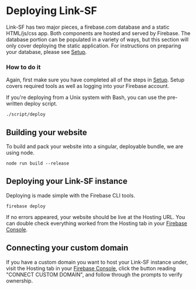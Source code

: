 # Deploying Link-SF

Link-SF has two major pieces, a firebase.com database and a static HTML/js/css app.  Both components are hosted and served by Firebase.  The database portion can be populated in a variety of ways, but this section will only cover deploying the static application.  For instructions on preparing your database, please see [Setup](https://github.com/zendesk/linksf/blob/master/docs/SETUP.md).

### How to do it

Again, first make sure you have completed all of the steps in [Setup](https://github.com/zendesk/linksf/blob/master/docs/SETUP.md). Setup covers required tools as well as logging into your Firebase account.  

If you're deploying from a Unix system with Bash, you can use the pre-written deploy script.

`./script/deploy`

## Building your website

To build and pack your website into a singular, deployable bundle, we are using node.

`node run build --release`

## Deploying your Link-SF instance

Deploying is made simple with the Firebase CLI tools.

`firebase deploy`

If no errors appeared, your website should be live at the Hosting URL.  You can double check everything worked from the Hosting tab in your [Firebase Console](https://firebase.google.com/console).

## Connecting your custom domain

If you have a custom domain you want to host your Link-SF instance under, visit the Hosting tab in your [Firebase Console](https://firebase.google.com/console), click the button reading "CONNECT CUSTOM DOMAIN", and follow through the prompts to verify ownership.
